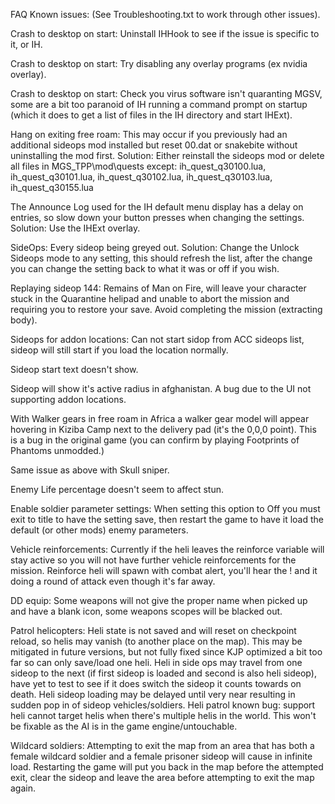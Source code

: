 FAQ Known issues:
(See Troubleshooting.txt to work through other issues).

Crash to desktop on start:
Uninstall IHHook to see if the issue is specific to it, or IH.

Crash to desktop on start:
Try disabling any overlay programs (ex nvidia overlay).

Crash to desktop on start:
Check you virus software isn't quaranting MGSV, some are a bit too paranoid of IH running a command prompt on startup (which it does to get a list of files in the IH directory and start IHExt).

Hang on exiting free roam: This may occur if you previously had an additional sideops mod installed but reset 00.dat or snakebite without uninstalling the mod first.
Solution: Either reinstall the sideops mod or delete all files in MGS_TPP\mod\quests except: ih_quest_q30100.lua, ih_quest_q30101.lua, ih_quest_q30102.lua, ih_quest_q30103.lua, ih_quest_q30155.lua

The Announce Log used for the IH default menu display has a delay on entries, so slow down your button presses when changing the settings.
Solution: Use the IHExt overlay.

SideOps:
Every sideop being greyed out.
Solution: Change the Unlock Sideops mode to any setting, this should refresh the list, after the change you can change the setting back to what it was or off if you wish.

Replaying sideop 144: Remains of Man on Fire, will leave your character stuck in the Quarantine helipad and unable to abort the mission and requiring you to restore your save. Avoid completing the mission (extracting body).

Sideops for addon locations:
Can not start sidop from ACC sideops list, sideop will still start if you load the location normally.

Sideop start text doesn't show.

Sideop will show it's active radius in afghanistan. A bug due to the UI not supporting addon locations.

With Walker gears in free roam in Africa a walker gear model will appear hovering in Kiziba Camp next to the delivery pad (it's the 0,0,0 point). This is a bug in the original game (you can confirm by playing Footprints of Phantoms unmodded.)

Same issue as above with Skull sniper.

Enemy Life percentage doesn't seem to affect stun.

Enable soldier parameter settings:
When setting this option to Off you must exit to title to have the setting save, then restart the game to have it load the default (or other mods) enemy parameters.

Vehicle reinforcements:
Currently if the heli leaves the reinforce variable will stay active so you will not have further vehicle reinforcements for the mission.
Reinforce heli will spawn with combat alert, you'll hear the ! and it doing a round of attack even though it's far away.

DD equip:
Some weapons will not give the proper name when picked up and have a blank icon, some weapons scopes will be blacked out.

Patrol helicopters: 
Heli state is not saved and will reset on checkpoint reload, so helis may vanish (to another place on the map).
This may be mitigated in future versions, but not fully fixed since KJP optimized a bit too far so can only save/load one heli.
Heli in side ops may travel from one sideop to the next (if first sideop is loaded and second is also heli sideop), have yet to test to see if it does switch the sideop it counts towards on death.
Heli sideop loading may be delayed until very near resulting in sudden pop in of sideop vehicles/soldiers.
Heli patrol known bug: support heli cannot target helis when there's multiple helis in the world. This won't be fixable as the AI is in the game engine/untouchable.

Wildcard soldiers:
Attempting to exit the map from an area that has both a female wildcard soldier and a female prisoner sideop will cause in infinite load. Restarting the game will put you back in the map before the attempted exit, clear the sideop and leave the area before attempting to exit the map again.